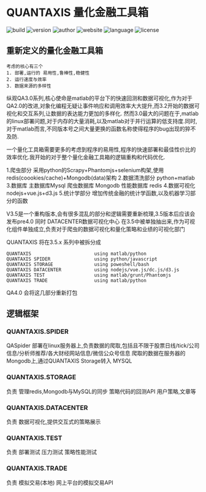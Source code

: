 # QUANTAXIS 量化金融工具箱


![build](https://img.shields.io/badge/Build-passing-green.svg)
![version](https://img.shields.io/badge/Version-%203.5.0%20alpha-orange.svg)
![author](https://img.shields.io/badge/Powered%20by-%20%20yutiansut-red.svg)
![website](https://img.shields.io/badge/Website-%20www.yutiansut.com-grey.svg)
![language](https://img.shields.io/badge/%20%20%20Language%20%20%20-%20%20%20Matlab%2FPython%2FJS%20%20-lightgrey.svg)
![license](https://img.shields.io/badge/License-%20MIT-brightgreen.svg)
 


## 重新定义的量化金融工具箱

```
考虑的核心有三个
1. 部署,运行的 易用性,鲁棒性,稳健性
2. 运行速度与效率
3. 数据来源的多样性
```

纵观QA3.0系列,核心使命是matlab的平台下的快速回测和数据可视化,作为对于QA2.0的改进,对象化编程无疑让事件响应和调用效率大大提升,而3.2开始的数据可视化和交互系列,让数据的表达能力更加的多样化.
然而3.0最大的问题在于,matlab的linux部署问题,对于内存的大量消耗,以及matlab对于并行运算的低支持度.同时,对于matlab而言,不同版本号之间大量更换的函数名称使得程序的bug出现的猝不及防.

一个量化工具箱需要更多的考虑到程序的易用性,程序的快速部署和最佳性价比的效率优化.我开始的对于整个量化金融工具箱的逻辑重构和代码优化.

1.爬虫部分 采用python的Scrapy+Phantomjs+selenium构架,使用redis(coookies/cache)+Mongodb(data)架构
2.数据清洗部分 python+matlab
3.数据库 主数据库Mysql  爬虫数据库 Mongodb  性能数据库  redis
4.数据可视化  nodejs+vue.js+d3.js
5.统计学部分  增加传统金融的统计学函数,以及机器学习部分的函数

V3.5是一个重构版本,会有很多混乱的部分和逻辑需要重新梳理,3.5版本后应该会发布pre4.0
同时 DATACENTER数据可视化中心 在3.5中被单独抽出来,作为可视化组件单独成立,负责对于爬虫的数据可视化和量化策略和业绩的可视化部门


QUANTAXIS 将在3.5.x 系列中被拆分成
```
QUANTAXIS                       using matlab/python
QUANTAXIS SPIDER                using python/javascript
QUANTAXIS STORAGE               using poweshell/bash
QUANTAXIS DATACENTER            using nodejs/vue.js/dc.js/d3.js
QUANTAXIS TEST                  using matlab/grunt/Phantomjs
QUANTAXIS TRADE                 using matlab/python
```
QA4.0 会将这几部分重新打包


## 逻辑框架

### QUANTAXIS.SPIDER
QASpider 部署在linux服务器上,负责数据的爬取,包括且不限于股票日线/tick/公司信息/分析师推荐/各大财经网站信息/微信公众号信息
爬取的数据在服务器的Mongodb上,通过QUANTAXIS Storage转入 MYSQL
### QUANTAXIS.STORAGE
负责  管理redis,Mongodb与MySQL的同步
      策略代码的回测API
      用户策略,文章等
### QUANTAXIS.DATACENTER
负责  数据可视化,提供交互式的策略展示

### QUANTAXIS.TEST
负责  部署测试
      压力测试
      策略性能测试
### QUANTAXIS.TRADE
负责  模拟交易(本地)
      网上平台的模拟交易API


